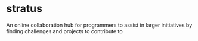 # stratus

An online collaboration hub for programmers to assist in larger initiatives by finding challenges and projects to contribute to
